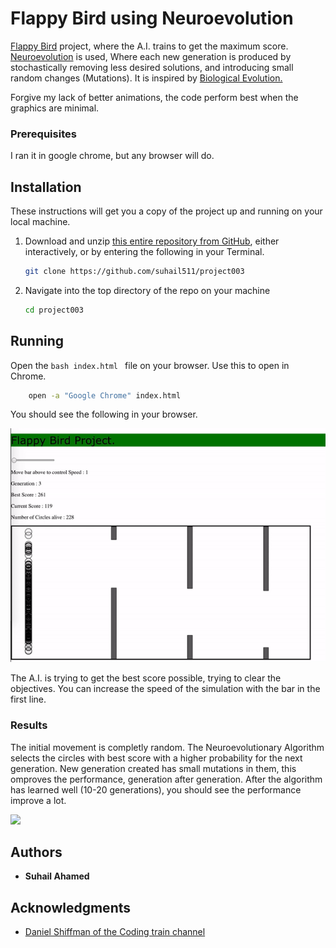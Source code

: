 # Flappy Bird using Neuroevolution

[Flappy Bird](https://en.wikipedia.org/wiki/Flappy_Bird) project, where the A.I. trains to get the maximum score. [Neuroevolution](https://en.wikipedia.org/wiki/Neuroevolution) is used, Where each new generation is produced by stochastically removing less desired solutions, and introducing small random changes (Mutations). It is inspired by [Biological Evolution.](https://en.wikipedia.org/wiki/Evolution)

Forgive my lack of better animations, the code perform best when the graphics are minimal.

### Prerequisites

I ran it in google chrome, but any browser will do. 

## Installation

These instructions will get you a copy of the project up and running on your local machine. 

1. Download and unzip [this entire repository from GitHub](https://github.com/suhail511/project003), either interactively, or by entering the following in your Terminal.
    ```bash
    git clone https://github.com/suhail511/project003
    ```
2. Navigate into the top directory of the repo on your machine
    ```bash
    cd project003
    ```
## Running

Open the ```bash index.html ``` file on your browser. Use this to open in Chrome.

```bash
    open -a "Google Chrome" index.html
```

You should see the following in your browser.

![](media/media01.gif)

The A.I. is trying to get the best score possible, trying to clear the objectives. You can increase the speed of the simulation with the bar in the first line.

### Results

The initial movement is completly random. The Neuroevolutionary Algorithm selects the circles with best score with a higher probability for the next generation. New generation created has small mutations in them, this omproves the performance, generation after generation. 
After the algorithm has learned well (10-20 generations), you should see the performance improve a lot.

![](media/media02.gif)

## Authors

* **Suhail Ahamed**

## Acknowledgments

* [Daniel Shiffman of the Coding train channel](https://www.youtube.com/user/shiffman)

